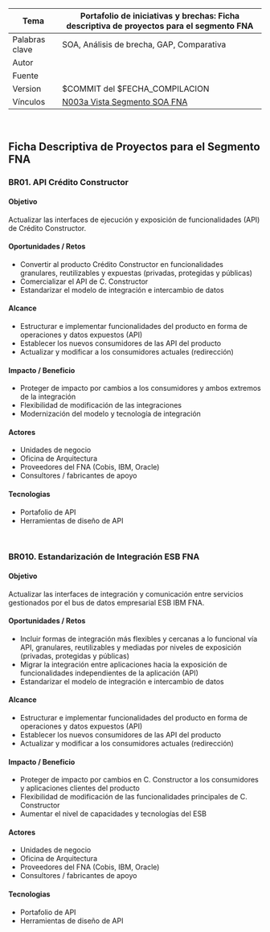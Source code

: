 |Tema            |Portafolio de iniciativas y brechas: **Ficha descriptiva de proyectos para el segmento FNA**|
|----------------|---------------------------------------------------|
|Palabras clave  |SOA, Análisis de brecha, GAP, Comparativa          |
|Autor           |                                                   |
|Fuente          |                                                   |
|Version|$COMMIT del $FECHA_COMPILACION                              |
|Vínculos|[N003a Vista Segmento SOA FNA](N03a%a20Vsta%20aSegenta%20SOA%20FNA.md)|

<br>

## Ficha Descriptiva de Proyectos para el Segmento FNA

### BR01. API Crédito Constructor
#### Objetivo
Actualizar las interfaces de ejecución y exposición de funcionalidades (API) de Crédito Constructor.

#### Oportunidades / Retos
- Convertir al producto Crédito Constructor en funcionalidades granulares, reutilizables y expuestas (privadas, protegidas y públicas)
- Comercializar el API de C. Constructor
- Estandarizar el modelo de integración e intercambio de datos

#### Alcance
- Estructurar e implementar funcionalidades del producto en forma de operaciones y datos expuestos (API)
- Establecer los nuevos consumidores de las API del producto
- Actualizar y modificar a los consumidores actuales (redirección)

#### Impacto / Beneficio
- Proteger de impacto por cambios a los consumidores y ambos extremos de la integración
- Flexibilidad de modificación de las integraciones
- Modernización del modelo y tecnología de integración 

#### Actores
- Unidades de negocio
- Oficina de Arquitectura
- Proveedores del FNA (Cobis, IBM, Oracle)
- Consultores / fabricantes de apoyo

#### Tecnologias
- Portafolio de API
- Herramientas de diseño de API

<br>

### BR010. Estandarización de Integración ESB FNA
#### Objetivo
Actualizar las interfaces de integración y comunicación entre servicios gestionados por el bus de datos empresarial ESB IBM FNA.

#### Oportunidades / Retos
- Incluir formas de integración más flexibles y cercanas a lo funcional vía API, granulares, reutilizables y mediadas por niveles de exposición (privadas, protegidas y públicas)
- Migrar la integración entre aplicaciones hacia la exposición de funcionalidades independientes de la aplicación (API)
- Estandarizar el modelo de integración e intercambio de datos 

#### Alcance
- Estructurar e implementar funcionalidades del producto en forma de operaciones y datos expuestos (API)
- Establecer los nuevos consumidores de las API del producto
- Actualizar y modificar a los consumidores actuales (redirección)

#### Impacto / Beneficio
- Proteger de impacto por cambios en C. Constructor a los consumidores y aplicaciones clientes del producto
- Flexibilidad de modificación de las funcionalidades principales de C. Constructor
- Aumentar el nivel de capacidades y tecnologías del ESB 

#### Actores
- Unidades de negocio
- Oficina de Arquitectura
- Proveedores del FNA (Cobis, IBM, Oracle)
- Consultores / fabricantes de apoyo

#### Tecnologias
- Portafolio de API
- Herramientas de diseño de API
